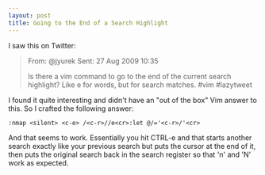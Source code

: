 ```yaml
---
layout: post
title: Going to the End of a Search Highlight
---
```

I saw this on Twitter:

> From: @jyurek Sent: 27 Aug 2009 10:35
>
> Is there a vim command to go to the end of the current search highlight? Like e for words, but for search matches. \#vim \#lazytweet

I found it quite interesting and didn't have an "out of the box" Vim answer to this. So I crafted the following answer:

    :nmap <silent> <c-e> /<c-r>//e<cr>:let @/='<c-r>/'<cr>

And that seems to work. Essentially you hit CTRL-e and that starts another search exactly like your previous search but puts the cursor at the end of it, then puts the original search back in the search register so that 'n' and 'N' work as expected.
